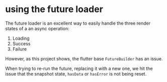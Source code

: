 # using the future loader

The future loader is an excellent way to easily handle the three render states of a an async operation:

1. Loading
2. Success
3. Failure

However, as this project shows, the flutter base `FutureBuilder` has an issue.

When trying to re-run the future, replacing it with a new one, we hit the issue that the snapshot state, `hasData` or `hasError` is not being reset.